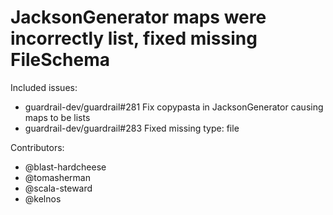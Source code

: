 JacksonGenerator maps were incorrectly list, fixed missing FileSchema
====

Included issues:
- guardrail-dev/guardrail#281 Fix copypasta in JacksonGenerator causing maps to be lists
- guardrail-dev/guardrail#283 Fixed missing type: file

Contributors:
- @blast-hardcheese
- @tomasherman
- @scala-steward
- @kelnos
